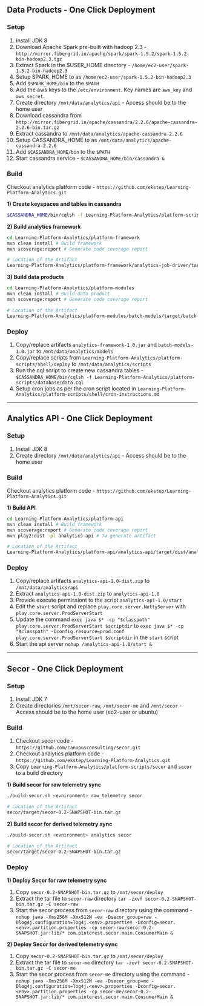 ## Data Products - One Click Deployment ##

### Setup ###

1. Install JDK 8
2. Download Apache Spark pre-built with hadoop 2.3 - `http://mirror.fibergrid.in/apache/spark/spark-1.5.2/spark-1.5.2-bin-hadoop2.3.tgz`
3. Extract Spark in the $USER_HOME directory - `/home/ec2-user/spark-1.5.2-bin-hadoop2.3`
4. Setup SPARK_HOME to as `/home/ec2-user/spark-1.5.2-bin-hadoop2.3`
5. Add `$SPARK_HOME/bin` to the `$PATH`
6. Add the aws keys to the `/etc/environment`. Key names are `aws_key` and `aws_secret`.
7. Create directory `/mnt/data/analytics/api` - Access should be to the home user
8. Download cassandra from `http://mirror.fibergrid.in/apache/cassandra/2.2.6/apache-cassandra-2.2.6-bin.tar.gz`
9. Extract cassandra to `/mnt/data/analytics/apache-cassandra-2.2.6`
10. Setup CASSANDRA_HOME to as `/mnt/data/analytics/apache-cassandra-2.2.6`
11. Add `$CASSANDRA_HOME/bin` to the `$PATH`
12. Start cassandra service - `$CASSANDRA_HOME/bin/cassandra &`

### Build ###

Checkout analytics platform code - `https://github.com/ekstep/Learning-Platform-Analytics.git`

**1) Create keyspaces and tables in cassandra**

```sh
$CASSANDRA_HOME/bin/cqlsh -f Learning-Platform-Analytics/platform-scripts/database/data.cql
```

**2) Build analytics framework**

```sh
cd Learning-Platform-Analytics/platform-framework
mvn clean install # Build framework
mvn scoverage:report # Generate code coverage report

# Location of the Artifact
Learning-Platform-Analytics/platform-framework/analytics-job-driver/target/analytics-framework-1.0.jar
```

**3) Build data products**

```sh
cd Learning-Platform-Analytics/platform-modules
mvn clean install # Build data product
mvn scoverage:report # Generate code coverage report

# Location of the Artifact
Learning-Platform-Analytics/platform-modules/batch-models/target/batch-models-1.0.jar
```


### Deploy ###

1. Copy/replace artifacts `analytics-framework-1.0.jar` and `batch-models-1.0.jar` to `/mnt/data/analytics/models`
2. Copy/replace scripts from `Learning-Platform-Analytics/platform-scripts/shell/deploy` to `/mnt/data/analytics/scripts`
3. Run the cql script to create new cassandra tables - `$CASSANDRA_HOME/bin/cqlsh -f Learning-Platform-Analytics/platform-scripts/database/data.cql`
4. Setup cron jobs as per the cron script located in `Learning-Platform-Analytics/platform-scripts/shell/cron-instructions.md`

***

## Analytics API - One Click Deployment ##

### Setup ###

1. Install JDK 8
2. Create directory `/mnt/data/analytics/api` - Access should be to the home user

### Build ###

Checkout analytics platform code - `https://github.com/ekstep/Learning-Platform-Analytics.git`

**1) Build API**

```sh
cd Learning-Platform-Analytics/platform-api
mvn clean install # Build framework
mvn scoverage:report # Generate code coverage report
mvn play2:dist -pl analytics-api # To generate artifact

# Location of the Artifact
Learning-Platform-Analytics/platform-api/analytics-api/target/dist/analytics-api-1.0-dist.zip
```

### Deploy ###

1. Copy/replace artifacts `analytics-api-1.0-dist.zip` to `/mnt/data/analytics/api`
2. Extract `analytics-api-1.0-dist.zip` to `analytics-api-1.0`
3. Provide execute permissiont to the script `analytics-api-1.0/start`
4. Edit the `start` script and replace `play.core.server.NettyServer` with `play.core.server.ProdServerStart`
5. Update the command `exec java $* -cp "$classpath" play.core.server.ProdServerStart $scriptdir` to `exec java $* -cp "$classpath" -Dconfig.resource=prod.conf play.core.server.ProdServerStart $scriptdir` in the `start` script
6. Start the api server `nohup /analytics-api-1.0/start &`

***


## Secor - One Click Deployment ##

### Setup ###

1. Install JDK 7
2. Create directories `/mnt/secor-raw`, `/mnt/secor-me` and `/mnt/secor` - Access should be to the home user (ec2-user or ubuntu)

### Build ###

1. Checkout secor code - `https://github.com/canopusconsulting/secor.git`
2. Checkout analytics platform code - `https://github.com/ekstep/Learning-Platform-Analytics.git`
3. Copy `Learning-Platform-Analytics/platform-scripts/secor` and `secor` to a build directory

**1) Build secor for raw telemetry sync**

```sh
./build-secor.sh <evnironment> raw_telemetry secor

# Location of the Artifact
secor/target/secor-0.2-SNAPSHOT-bin.tar.gz
```

**2) Build secor for derived telemetry sync**

```sh
./build-secor.sh <evnironment> analytics secor

# Location of the Artifact
secor/target/secor-0.2-SNAPSHOT-bin.tar.gz
```

### Deploy ###

**1) Deploy Secor for raw telemetry sync**

1. Copy `secor-0.2-SNAPSHOT-bin.tar.gz` to `/mnt/secor/deploy`
2. Extract the tar file to `secor-raw` directory `tar -zxvf secor-0.2-SNAPSHOT-bin.tar.gz -C secor-raw`
3. Start the secor process from `secor-raw` directory using the command - `nohup java -Xms256M -Xmx512M -ea -Dsecor_group=raw -Dlog4j.configuration=log4j.<env>.properties -Dconfig=secor.<env>.partition.properties -cp secor-raw/secor-0.2-SNAPSHOT.jar:lib/* com.pinterest.secor.main.ConsumerMain &`

**2) Deploy Secor for derived telemetry sync**

1. Copy `secor-0.2-SNAPSHOT-bin.tar.gz` to `/mnt/secor/deploy`
2. Extract the tar file to `secor-me` directory `tar -zxvf secor-0.2-SNAPSHOT-bin.tar.gz -C secor-me`
3. Start the secor process from `secor-me` directory using the command - `nohup java -Xms256M -Xmx512M -ea -Dsecor_group=me -Dlog4j.configuration=log4j.<env>.properties -Dconfig=secor.<env>.partition.properties -cp secor-me/secor-0.2-SNAPSHOT.jar:lib/* com.pinterest.secor.main.ConsumerMain &`
